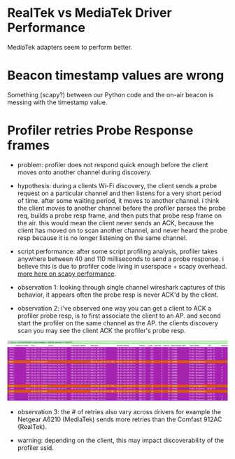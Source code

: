 # RealTek vs MediaTek Driver Performance

MediaTek adapters seem to perform better.

# Beacon timestamp values are wrong

Something (scapy?) between our Python code and the on-air beacon is messing with the timestamp value. 

# Profiler retries Probe Response frames

- problem: profiler does not respond quick enough before the client moves onto another channel during discovery.

- hypothesis: during a clients Wi-Fi discovery, the client sends a probe request on a particular channel and then listens for a very short period of time. after some waiting period, it moves to another channel. i think the client moves to another channel before the profiler parses the probe req, builds a probe resp frame, and then puts that probe resp frame on the air. this would mean the client never sends an ACK, because the client has moved on to scan another channel, and never heard the probe resp because it is no longer listening on the same channel. 

- script performance: after some script profiling analysis, profiler takes anywhere between 40 and 110 milliseconds to send a probe response. i believe this is due to profiler code living in userspace + scapy overhead. [more here on scapy performance](https://stackoverflow.com/questions/11348328/low-performance-with-scapy#12115066). 

- observation 1: looking through single channel wireshark captures of this behavior, it appears often the probe resp is never ACK'd by the client.

- observation 2: i've observed one way you can get a client to ACK a profiler probe resp, is to first associate the client to an AP. and second start the profiler on the same channel as the AP.  the clients discovery scan you may see the client ACK the profiler's probe resp. 

![](https://github.com/wlan-pi/profiler/blob/main/docs/images/2020.02.28t2045-probe-resp-capture.PNG)

- observation 3: the # of retries also vary across drivers for example the Netgear A6210 (MediaTek) sends more retries than the Comfast 912AC (RealTek).

- warning: depending on the client, this may impact discoverability of the profiler ssid.
